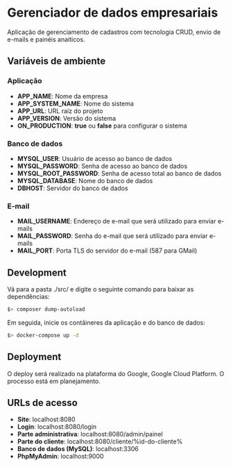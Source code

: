 # Gerenciador de dados empresariais
Aplicação de gerenciamento de cadastros com tecnologia CRUD, envio de e-mails e painéis anaíticos.

## Variáveis de ambiente
### Aplicação
* __APP_NAME__: Nome da empresa
* __APP_SYSTEM_NAME__: Nome do sistema
* __APP_URL__: URL raíz do projeto
* __APP_VERSION__: Versão do sistema
* __ON_PRODUCTION__: __true__ ou __false__ para configurar o sistema

### Banco de dados
* __MYSQL_USER__: Usuário de acesso ao banco de dados
* __MYSQL_PASSWORD__: Senha de acesso ao banco de dados
* __MYSQL_ROOT_PASSWORD__: Senha de acesso total ao banco de dados
* __MYSQL_DATABASE__: Nome do banco de dados
* __DBHOST__: Servidor do banco de dados

### E-mail
* __MAIL_USERNAME__: Endereço de e-mail que será utilizado para enviar e-mails
* __MAIL_PASSWORD__: Senha do e-mail que será utilizado para enviar e-mails
* __MAIL_PORT__: Porta TLS do servidor do e-mail (587 para GMail)

## Development

Vá para a pasta ./src/ e digite o seguinte comando para baixar as dependências:

```sh
$> composer dump-autoload
```

Em seguida, inicie os contâineres da aplicação e do banco de dados:
```sh
$> docker-compose up -d
```

## Deployment

O deploy será realizado na plataforma do Google, Google Cloud Platform. O processo está em planejamento.

## URLs de acesso
* __Site__: localhost:8080
* __Login__: localhost:8080/login
* __Parte administrativa__: localhost:8080/admin/painel
* __Parte do cliente__: localhost:8080/cliente/%id-do-cliente%
* __Banco de dados (MySQL)__: localhost:3306
* __PhpMyAdmin__: localhost:9000
